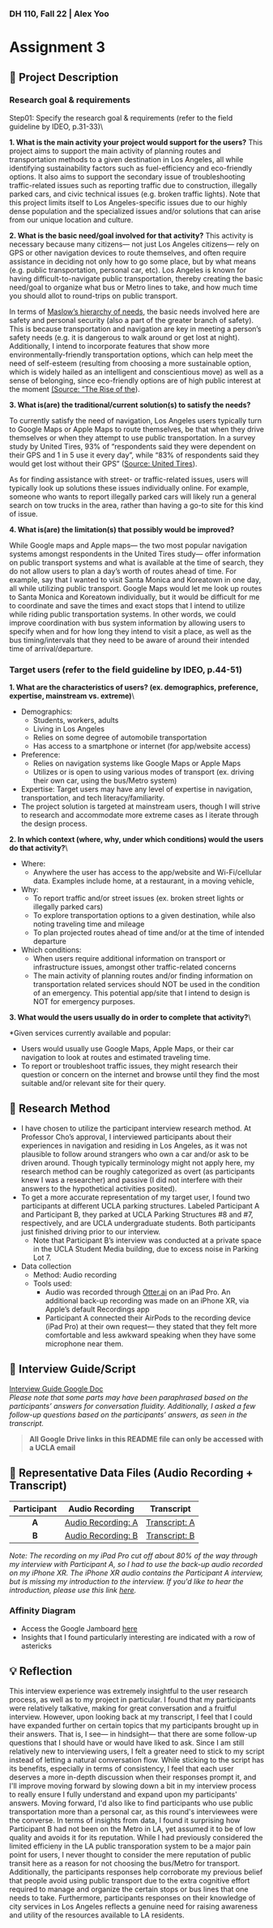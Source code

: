 ### DH 110, Fall 22 | Alex Yoo
# Assignment 3
## :small_blue_diamond: Project Description

### Research goal & requirements

Step01: Specify the research goal & requirements (refer to the field guideline by IDEO, p.31-33)\

**1. What is the main activity your project would support for the users?**
This project aims to support the main activity of planning routes and transportation methods to a given destination in Los Angeles, all while identifying sustainability factors such as fuel-efficiency and eco-friendly options. It also aims to support the secondary issue of troubleshooting traffic-related issues such as reporting traffic due to construction, illegally parked cars, and civic technical issues (e.g. broken traffic lights). Note that this project limits itself to Los Angeles-specific issues due to our highly dense population and the specialized issues and/or solutions that can arise from our unique location and culture.

**2. What is the basic need/goal involved for that activity?**
This activity is necessary because many citizens— not just Los Angeles citizens— rely on GPS or other navigation devices to route themselves, and often require assistance in deciding not only how to go some place, but by what means (e.g. public transportation, personal car, etc). Los Angeles is known for having difficult-to-navigate public transportation, thereby creating the basic need/goal to organize what bus or Metro lines to take, and how much time you should allot to round-trips on public transport.

In terms of [Maslow’s hierarchy of needs](https://en.wikipedia.org/wiki/Maslow%27s_hierarchy_of_needs), the basic needs involved here are safety and personal security (also a part of the greater branch of safety). This is because transportation and navigation are key in meeting a person’s safety needs (e.g. it is dangerous to walk around or get lost at night). Additionally, I intend to incorporate features that show more environmentally-friendly transportation options, which can help meet the need of self-esteem (resulting from choosing a more sustainable option, which is widely hailed as an intelligent and conscientious move) as well as a sense of belonging, since eco-friendly options are of high public interest at the moment [(Source: “The Rise of the](https://www.strategy-business.com/article/The-rise-of-the-eco-friendly-consumer)). 

**3. What is(are) the traditional/current solution(s) to satisfy the needs?**

To currently satisfy the need of navigation, Los Angeles users typically turn to Google Maps or Apple Maps to route themselves, be that when they drive themselves or when they attempt to use public transportation. In a survey study by United Tires, 93% of “respondents said they were dependent on their GPS and 1 in 5 use it every day”, while “83% of respondents said they would get lost without their GPS” ([Source: United Tires](https://www.utires.com/articles/where-drivers-need-gps-the-most/)).

As for finding assistance with street- or traffic-related issues, users will typically look up solutions these issues individually online. For example, someone who wants to report illegally parked cars will likely run a general search on tow trucks in the area, rather than having a go-to site for this kind of issue. 

**4. What is(are) the limitation(s) that possibly would be improved?**

While Google maps and Apple maps— the two most popular navigation systems amongst respondents in the United Tires study— offer information on public transport systems and what is available at the time of search, they do not allow users to plan a day’s worth of routes ahead of time. For example, say that I wanted to visit Santa Monica and Koreatown in one day, all while utilizing public transport. Google Maps would let me look up routes to Santa Monica and Koreatown individually, but it would be difficult for me to coordinate and save the times and exact stops that I intend to utilize while riding public transportation systems. In other words, we could improve coordination with bus system information by allowing users to specify when and for how long they intend to visit a place, as well as the bus timing/intervals that they need to be aware of around their intended time of arrival/departure. 

### Target users (refer to the field guideline by IDEO, p.44-51)

**1. What are the characteristics of users? (ex. demographics, preference, expertise, mainstream vs. extreme)**\
- Demographics:
    - Students, workers, adults
    - Living in Los Angeles
    - Relies on some degree of automobile transportation
    - Has access to a smartphone or internet (for app/website access)
- Preference:
    - Relies on navigation systems like Google Maps or Apple Maps
    - Utilizes or is open to using various modes of transport (ex. driving their own car, using the bus/Metro system)
- Expertise: Target users may have any level of expertise in navigation, transportation, and tech literacy/familiarity.
- The project solution is targeted at mainstream users, though I will strive to research and accommodate more extreme cases as I iterate through the design process.

**2. In which context (where, why, under which conditions) would the users do that activity?**\
- Where: 
    - Anywhere the user has access to the app/website and Wi-Fi/cellular data. Examples include home, at a restaurant, in a moving vehicle,
- Why: 
    - To report traffic and/or street issues (ex. broken street lights or illegally parked cars)
    - To explore transportation options to a given destination, while also noting traveling time and mileage
    - To plan projected routes ahead of time and/or at the time of intended departure
- Which conditions:
    - When users require additional information on transport or infrastructure issues, amongst other traffic-related concerns
    - The main activity of planning routes and/or finding information on transportation related services should NOT be used in the condition of an emergency. This potential app/site that I intend to design is NOT for emergency purposes. 
        
**3. What would the users usually do in order to complete that activity?**\

*Given services currently available and popular:

- Users would usually use Google Maps, Apple Maps, or their car navigation to look at routes and estimated traveling time.
- To report or troubleshoot traffic issues, they might research their question or concern on the internet and browse until they find the most suitable and/or relevant site for their query.

## :small_blue_diamond: Research Method

- I have chosen to utilize the participant interview research method. At Professor Cho’s approval, I interviewed participants about their experiences in navigation and residing in Los Angeles, as it was not plausible to follow around strangers who own a car and/or ask to be driven around. Though typically terminology might not apply here, my research method can be roughly categorized as overt (as participants knew I was a researcher) and passive (I did not interfere with their answers to the hypothetical activities posited).
- To get a more accurate representation of my target user, I found two participants at different UCLA parking structures. Labeled Participant A and Participant B, they parked at UCLA Parking Structures #8 and #7, respectively, and are UCLA undergraduate students. Both participants just finished driving prior to our interview.
    - Note that Participant B’s interview was conducted at a private space in the UCLA Student Media building, due to excess noise in Parking Lot 7.
- Data collection
    - Method: Audio recording
    - Tools used:
        - Audio was recorded through [Otter.ai](http://Otter.ai) on an iPad Pro. An additional back-up recording was made on an iPhone XR, via Apple’s default Recordings app
        - Participant A connected their AirPods to the recording device (iPad Pro) at their own request— they stated that they felt more comfortable and less awkward speaking when they have some microphone near them.

## :small_blue_diamond: Interview Guide/Script

[Interview Guide Google Doc](https://docs.google.com/document/d/1GGkm1xfr-2ujvXvhCqpXRNmkW0pxDSDwYxur1dNQg0k/edit?usp=sharing)\
*Please note that some parts may have been paraphrased based on the participants’ answers for conversation fluidity. Additionally, I asked a few follow-up questions based on the participants’ answers, as seen in the transcript.* 
> **All Google Drive links in this README file can only be accessed with a UCLA email**

## :small_blue_diamond: Representative Data Files (Audio Recording + Transcript)

| **Participant** | Audio Recording | Transcript |
| :---: | :---: | :---: | 
| **A** | [Audio Recording: A](https://drive.google.com/file/d/12yxceIeYgCJOxZqmeuVCK4mei3rtvDls/view?usp=sharing)| [Transcript: A](https://docs.google.com/document/d/1YqXKP-tXg-FReXcKMnzNH3ZKdCKbAT58pFjcpEJjfGA/edit?usp=sharing)|
| **B** | [Audio Recording: B](https://drive.google.com/file/d/1o4pWaB0OQ67CLVWJvV1ENiUGbRT43GJz/view?usp=sharing) | [Transcript: B](https://docs.google.com/document/d/1u72mR3NmdszDyK4Kv4-pobCVJxCbcxkWL9ARJwgMZek/edit?usp=sharing)|

*Note: The recording on my iPad Pro cut off about 80% of the way through my interview with Participant A, so I had to use the back-up audio recorded on my iPhone XR. The iPhone XR audio contains the Participant A interview, but is missing my introduction to the interview. If you'd like to hear the introduction, please use this link [here](https://drive.google.com/file/d/1oOYaQxQYjmVF7LnTp2HvFQqp0f7avRCk/view?usp=sharing).*

### Affinity Diagram 
- Access the Google Jamboard [here](https://jamboard.google.com/d/1WQhKhfmTVwRWVaMMKcfz-ryMCnpLUjUkdUbJ2fs6mtI/edit?usp=sharing)
- Insights that I found particularly interesting are indicated with a row of astericks


## 💡 Reflection 

This interview experience was extremely insightful to the user research process, as well as to my project in particular. I found that my participants were relatively talkative, making for great conversation and a fruitful interview. However, upon looking back at my transcript, I feel that I could have expanded further on certain topics that my participants brought up in their answers. That is, I see— in hindsight— that there are some follow-up questions that I should have or would have liked to ask. Since I am still relatively new to interviewing users, I felt a greater need to stick to my script instead of letting a natural conversation flow. While sticking to the script has its benefits, especially in terms of consistency, I feel that each user deserves a more in-depth discussion when their responses prompt it, and I'll improve moving forward by slowing down a bit in my interview process to really ensure I fully understand and expand upon my participants' answers. Moving forward, I'd also like to find participants who use public transportation more than a personal car, as this round's interviewees were the converse. In terms of insights from data, I found it surprising how Participant B had not been on the Metro in LA, yet assumed it to be of low quality and avoids it for its reputation. While I had previously considered the limited efficieny in the LA public transporation system to be a major pain point for users, I never thought to consider the mere reputation of public transit here as a reason for not choosing the bus/Metro for transport. Additionally, the participants responses help corroborate my previous belief that people avoid using public transport due to the extra cognitive effort required to manage and organize the certain stops or bus lines that one needs to take. Furthermore, participants responses on their knowledge of city services in Los Angeles reflects a genuine need for raising awareness and utility of the resources available to LA residents. 
